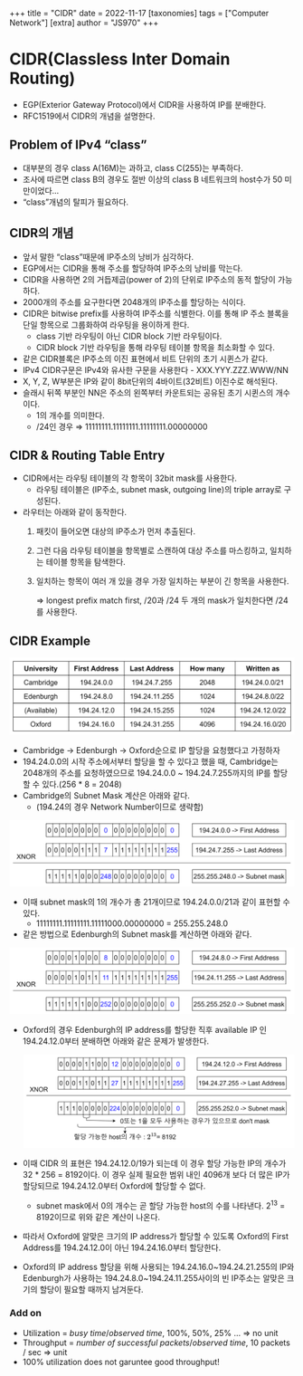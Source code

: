 +++
title = "CIDR"
date = 2022-11-17
[taxonomies]
tags = ["Computer Network"]
[extra]
author = "JS970"
+++

# CIDR(Classless Inter Domain Routing)

- EGP(Exterior Gateway Protocol)에서 CIDR을 사용하여 IP를 분배한다.
- RFC1519에서 CIDR의 개념을 설명한다.

## Problem of IPv4 “class”

- 대부분의 경우 class A(16M)는 과하고, class C(255)는 부족하다.
- 조사에 따르면 class B의 경우도 절반 이상의 class B 네트워크의 host수가 50 미만이었다…
- “class”개념의 탈피가 필요하다.

## CIDR의 개념

- 앞서 말한 “class”때문에 IP주소의 낭비가 심각하다.
- EGP에서는 CIDR을 통해 주소를 할당하여 IP주소의 낭비를 막는다.
- CIDR을 사용하면 2의 거듭제곱(power of 2)의 단위로 IP주소의 동적 할당이 가능하다.
- 2000개의 주소를 요구한다면 2048개의 IP주소를 할당하는 식이다.
- CIDR은 bitwise prefix를 사용하여 IP주소를 식별한다. 이를 통해 IP 주소 블록을 단일 항목으로 그룹화하여 라우팅을 용이하게 한다.
    - class 기반 라우팅이 아닌 CIDR block 기반 라우팅이다.
    - CIDR block 기반 라우팅을 통해 라우팅 테이블 항목을 최소화할 수 있다.
- 같은 CIDR블록은 IP주소의 이진 표현에서 비트 단위의 초기 시퀸스가 같다.
- IPv4 CIDR구문은 IPv4와 유사한 구문을 사용한다 - XXX.YYY.ZZZ.WWW/NN
- X, Y, Z, W부분은 IP와 같이 8bit단위의 4바이트(32비트) 이진수로 해석된다.
- 슬래시 뒤쪽 부분인 NN은 주소의 왼쪽부터 카운트되는 공유된 초기 시퀸스의 개수이다.
    - 1의 개수를 의미한다.
    - /24인 경우 ⇒ 11111111.11111111.11111111.00000000

## CIDR & Routing Table Entry

- CIDR에서는 라우팅 테이블의 각 항목이 32bit mask를 사용한다.
    - 라우팅 테이블은 (IP주소, subnet mask, outgoing line)의 triple array로 구성된다.
- 라우터는 아래와 같이 동작한다.
    1. 패킷이 들어오면 대상의 IP주소가 먼저 추출된다.
    2. 그런 다음 라우팅 테이블을 항목별로 스캔하여 대상 주소를 마스킹하고, 일치하는 테이블 항목을 탐색한다.
    3. 일치하는 항목이 여러 개 있을 경우 가장 일치하는 부분이 긴 항목을 사용한다.
        
        ⇒ longest prefix match first, /20과 /24 두 개의 mask가 일치한다면 /24를 사용한다.
        

## CIDR Example

![Untitled](./CIDR/Untitled.png)

- Cambridge → Edenburgh → Oxford순으로 IP 할당을 요청했다고 가정하자
- 194.24.0.0의 시작 주소에서부터 할당을 할 수 있다고 했을 때, Cambridge는 2048개의 주소를 요청하였으므로 194.24.0.0 ~ 194.24.7.255까지의 IP를 할당할 수 있다.(256 * 8 = 2048)
- Cambridge의 Subnet Mask 계산은 아래와 같다.
    - (194.24의 경우 Network Number이므로 생략함)

![Untitled](./CIDR/Untitled%201.png)

- 이때 subnet mask의 1의 개수가 총 21개이므로 194.24.0.0/21과 같이 표현할 수 있다.
    - 11111111.11111111.11111000.00000000 = 255.255.248.0
- 같은 방법으로 Edenburgh의 Subnet mask를 계산하면 아래와 같다.

![Untitled](./CIDR/Untitled%202.png)

- Oxford의 경우 Edenburgh의 IP address를 할당한 직후 available IP 인 194.24.12.0부터 분배하면 아래와 같은 문제가 발생한다.
    
    ![Untitled](./CIDR/Untitled%203.png)
    
- 이때 CIDR 의 표현은 194.24.12.0/19가 되는데 이 경우 할당 가능한 IP의 개수가 32 * 256 = 8192이다. 이 경우 실제 필요한 범위 내인 4096개 보다 더 많은 IP가 할당되므로 194.24.12.0부터 Oxford에 할당할 수 없다.
    - subnet mask에서 0의 개수는 곧 할당 가능한 host의 수를 나타낸다. $2^{13}$ = 8192이므로 위와 같은 계산이 나온다.
- 따라서 Oxford에 알맞은 크기의 IP address가 할당할 수 있도록 Oxford의 First Address를 194.24.12.0이 아닌 194.24.16.0부터 할당한다.
- Oxford의 IP address 할당을 위해 사용되는 194.24.16.0~194.24.21.255의 IP와 Edenburgh가 사용하는 194.24.8.0~194.24.11.255사이의 빈 IP주소는 알맞은 크기의 할당이 필요할 때까지 남겨둔다.

### Add on

- Utilization = $busy~time/observed~time$, 100%, 50%, 25% … ⇒ no unit
- Throughput = $number~of~successful~packets / observed~time$, 10 packets / sec ⇒ unit
- 100% utilization does not garuntee good throughput!